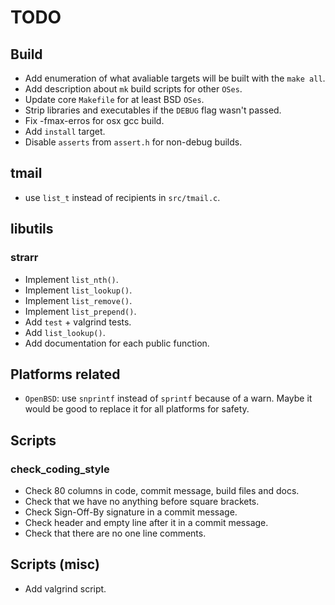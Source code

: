 # TODO

## Build

  * Add enumeration of what avaliable targets will be built with the
`make all`.
  * Add description about `mk` build scripts for other `OSes`.
  * Update core `Makefile` for at least BSD `OSes`.
  * Strip libraries and executables if the `DEBUG` flag wasn't passed.
  * Fix -fmax-erros for osx gcc build.
  * Add `install` target.
  * Disable `asserts` from `assert.h` for non-debug builds.

## tmail

  * use `list_t` instead of recipients in `src/tmail.c`.

## libutils

### strarr

  * Implement `list_nth()`.
  * Implement `list_lookup()`.
  * Implement `list_remove()`.
  * Implement `list_prepend()`.
  * Add `test` + valgrind tests.
  * Add `list_lookup()`.
  * Add documentation for each public function.

## Platforms related

  * `OpenBSD`: use `snprintf` instead of `sprintf` because of a warn.
Maybe it would be good to replace it for all platforms for safety.

## Scripts

### check_coding_style

  * Check 80 columns in code, commit message, build files and docs.
  * Check that we have no anything before square brackets.
  * Check Sign-Off-By signature in a commit message.
  * Check header and empty line after it in a commit message.
  * Check that there are no one line comments.

## Scripts (misc)

  * Add valgrind script.
